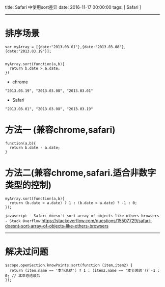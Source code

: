 title: Safari 中使用sort差异
date: 2016-11-17 00:00:00
tags: [ Safari ]



---
# 排序场景
```
var myArray = [{date:"2013.03.01"},{date:"2013.03.08"},{date:"2013.03.19"}];


myArray.sort(function(a,b){
  return b.date > a.date;
})
```
- chrome
```
"2013.03.19", "2013.03.08", "2013.03.01"

```
- Safari 
```
"2013.03.01", "2013.03.08", "2013.03.19"

```


# 方法一 (兼容chrome,safari)
```
function(a,b){
  return b.date - a.date;
}
```


# 方法二(兼容chrome,safari.适合非数字类型的控制)
```
myArray.sort(function(a,b){
  return (b.date > a.date) ? 1 : (b.date < a.date) ? -1 : 0;
});
```
`javascript - Safari doesn't sort array of objects like others browsers - Stack Overflow`
https://stackoverflow.com/questions/15507729/safari-doesnt-sort-array-of-objects-like-others-browsers


---
# 解决过问题
```
$scope.openSection.knowPoints.sort(function (item,item2) {
  return (item.name == '本节总结') ? 1 : (item2.name == '本节总结')? -1 : 0; // 本章总结最后
});
```
